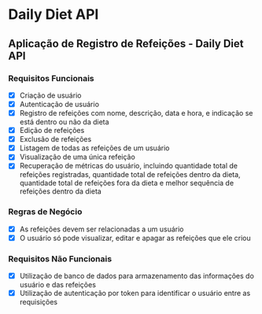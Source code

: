 # Daily Diet API

## Aplicação de Registro de Refeições - Daily Diet API

### Requisitos Funcionais

- [x] Criação de usuário
- [x] Autenticação de usuário
- [x] Registro de refeições com nome, descrição, data e hora, e indicação se está dentro ou não da dieta
- [x] Edição de refeições
- [x] Exclusão de refeições
- [x] Listagem de todas as refeições de um usuário
- [x] Visualização de uma única refeição
- [x] Recuperação de métricas do usuário, incluindo quantidade total de refeições registradas, quantidade total de refeições dentro da dieta, quantidade total de refeições fora da dieta e melhor sequência de refeições dentro da dieta

### Regras de Negócio

- [x] As refeições devem ser relacionadas a um usuário
- [x] O usuário só pode visualizar, editar e apagar as refeições que ele criou

### Requisitos Não Funcionais

- [x] Utilização de banco de dados para armazenamento das informações do usuário e das refeições
- [x] Utilização de autenticação por token para identificar o usuário entre as requisições
